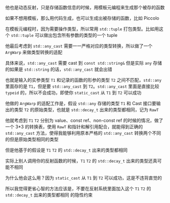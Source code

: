 他也是动态反射，只是存储函数信息的时候，用模板元编程来生成那个被存的函数

如果不想用模板，那么用代码生成，也可以生成出被存储的函数，比如 Piccolo

在模板元编程时，因为需要操作类型，所以常用 `std::tuple` 打包类型。比如用这个 `std::tuple` 可以做出包含所有参数的类型的一个 tuple

他最后考虑到 `std::any_cast` 需要一一严格对应的类型转换，所以做了一个 `ArgWarp` 来做类型转换的适配

具体来说，`std::any_cast` 需要 cast 到 `const std::string&` 但是实际 `any` 存储的如果是 `std::string` 的话，`std::any_cast` 就会出错

也就是输入的实参类型 `T1` 和记录的函数的形参的类型 `T2` 之间不匹配，`std::any` 里面存的是 `T1`，但是要 `std::any_cast` 到 `T2`。`std::any_cast` 里面是直接比较 `typeid` 的，所以不会成功，即使你 `static_cast` 从 `T1` 到 `T2` 可以成功

他做的 `ArgWarp` 的适配工作是，假设 `std::any` 存储的类型 `T1` 和 Cast 接口要输出的类型 `T2` 的原始类型，也就是 `std::decay_t` 出来的类型都相同，记为 `RawT`

他就考虑到 `T1` `T2` 分别为 value、const ref、non-const ref 的时候的情况，做了一个 3*3 的转换表，使用 `RawT` 和指针和解引用配合，就能得到正确的 `std::any_cast` 方法，使得我能够利用原本严格的 `std::any_cast` 转换两个不同的但是原始类型相同的类型

但是他基于的假设是 `T1` `T2` 的 `std::decay_t` 出来的类型都相同

实际上别人调用你的反射函数的时候，`T1` `T2` 的 `std::decay_t` 出来的类型还真可能不相同

为什么他会这么用？因为 `static_cast` 从 `T1` 到 `T2` 可以成功，这是不违背直觉的

所以我觉得更省心智的方法应该是，不要在反射系统里面加入这个 `T1` `T2` 的 `std::decay_t` 出来的类型都相同 的隐性约束